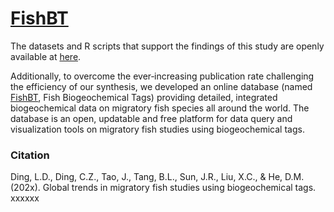 # [**FishBT**](https://fish-ecology.shinyapps.io/fishbt)
The datasets and R scripts that support the findings of this study are openly available at [here](https://github.com/Otoliths/FishBT). 

Additionally, to overcome the ever‐increasing publication rate challenging the efficiency of our synthesis, we developed an online database (named [FishBT](https://fish-ecology.shinyapps.io/fishbt), Fish Biogeochemical Tags) providing detailed, integrated biogeochemical data on migratory fish species all around the world. The database is an open, updatable and free platform for data query and visualization tools on migratory fish studies using biogeochemical tags.

### Citation
Ding, L.D., Ding, C.Z., Tao, J., Tang, B.L., Sun, J.R., Liu, X.C., & He, D.M. (202x). Global trends in migratory fish studies using biogeochemical tags. xxxxxx
